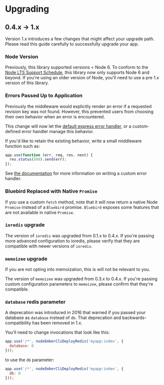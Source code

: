 # Upgrading

## 0.4.x -> 1.x

Version 1.x introduces a few changes that might affect your upgrade path. Please
read this guide carefully to successfully upgrade your app.

### Node Version

Previously, this library supported versions < Node 6. To conform to the
[Node LTS Support Schedule](https://github.com/nodejs/Release), this library
now only supports Node 6 and beyond. If you're using an older version of Node,
you'll need to use a pre 1.x version of this library.

### Errors Passed Up to Application

Previously the middleware would explicitly render an error if a requested
revision key was not found. However, this prevented users from choosing their
own behavior when an error is encountered.

This change will now let the
[default express error handler](https://expressjs.com/en/guide/error-handling.html#the-default-error-handler),
or a custom-defined error handler manage this behavior.

If you'd like to retain the existing behavior, write a small middleware function such as:

```javascript
app.use(function (err, req, res, next) {
  res.status(500).send(err);
});
```

See [the documentation](https://expressjs.com/en/guide/error-handling.html#writing-error-handlers)
for more information on writing a custom error handler.

### Bluebird Replaced with Native `Promise`

If you use a custom `fetch` method, note that it will now return a native Node
`Promise` instead of a `Bluebird` promise. `Bluebird` exposes some features
that are not available in native `Promise`.

### `ioredis` upgrade

The version of `ioredis` was upgraded from 0.1.x to 0.4.x. If you're passing
more advanced configuration to ioredis, please verify that they are compatible
with newer versions of `ioredis`.

### `memoizee` upgrade

If you are not opting into memoization, this is will not be relevant to you.

The version of `memoizee` was upgraded from 0.3.x to 0.4.x. If you're passing
custom configuration parameters to `memoizee`, please confirm that they're
compatible.

### `database` redis parameter

A deprecation was introduced in 2016 that warned if you passed your database
as `database` instead of `db`. That deprecation and backwards-compatibility
has been removed in 1.x.

You'll need to change invocations that look like this:

```javascript
app.use('/*', nodeEmberCliDeployRedis('myapp:index', {
  database: 0
}));
```

to use the `db` parameter:

```javascript
app.use('/*', nodeEmberCliDeployRedis('myapp:index', {
  db: 0
}));
```
